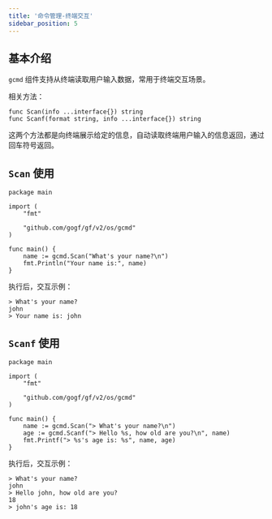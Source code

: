 ```yaml
---
title: '命令管理-终端交互'
sidebar_position: 5
---
```


## 基本介绍

`gcmd` 组件支持从终端读取用户输入数据，常用于终端交互场景。

相关方法：

```
func Scan(info ...interface{}) string
func Scanf(format string, info ...interface{}) string
```

这两个方法都是向终端展示给定的信息，自动读取终端用户输入的信息返回，通过回车符号返回。

## `Scan` 使用

```
package main

import (
	"fmt"

	"github.com/gogf/gf/v2/os/gcmd"
)

func main() {
	name := gcmd.Scan("What's your name?\n")
	fmt.Println("Your name is:", name)
}
```

执行后，交互示例：

```
> What's your name?
john
> Your name is: john
```

## `Scanf` 使用

```
package main

import (
	"fmt"

	"github.com/gogf/gf/v2/os/gcmd"
)

func main() {
	name := gcmd.Scan("> What's your name?\n")
	age := gcmd.Scanf("> Hello %s, how old are you?\n", name)
	fmt.Printf("> %s's age is: %s", name, age)
}
```

执行后，交互示例：

```
> What's your name?
john
> Hello john, how old are you?
18
> john's age is: 18
```